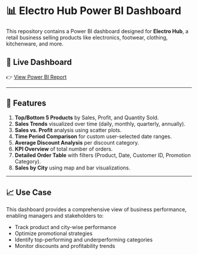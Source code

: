 # 📊 Electro Hub Power BI Dashboard

This repository contains a Power BI dashboard designed for **Electro Hub**, a retail business selling products like electronics, footwear, clothing, kitchenware, and more.

## 🔗 Live Dashboard

👉 [View Power BI Report](https://app.powerbi.com/view?r=eyJrIjoiODBiNzQ0ZWQtODBmYi00ZGE4LWExNGYtYTgwOWM4NGU1ODM5IiwidCI6ImM2MDlhZTI5LTBkMjQtNDU4My04NzRjLTFkYTVhMTg5OTk1ZSJ9)

---

## 📌 Features

1. **Top/Bottom 5 Products** by Sales, Profit, and Quantity Sold.
2. **Sales Trends** visualized over time (daily, monthly, quarterly, annually).
3. **Sales vs. Profit** analysis using scatter plots.
4. **Time Period Comparison** for custom user-selected date ranges.
5. **Average Discount Analysis** per discount category.
6. **KPI Overview** of total number of orders.
7. **Detailed Order Table** with filters (Product, Date, Customer ID, Promotion Category).
8. **Sales by City** using map and bar visualizations.

---

## 📈 Use Case

This dashboard provides a comprehensive view of business performance, enabling managers and stakeholders to:

- Track product and city-wise performance
- Optimize promotional strategies
- Identify top-performing and underperforming categories
- Monitor discounts and profitability trends
